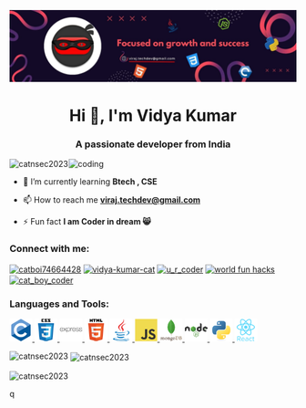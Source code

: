 ![logo](https://github.com/CATNSEC2023/CATNSEC2023/blob/main/Dark%20Purple%20%26%20Coral%20Gradient%20Content%20Creator%20LinkedIn%20Banner.jpg)

<h1 align="center">Hi 👋, I'm Vidya Kumar</h1>
<h3 align="center">A passionate developer from India</h3>

<img align="right" width="400" src="https://camo.githubusercontent.com/b8f1b9183b55a7fa09f65b143b10f59514b2fe6111deb04356dbb4735da6f4a7/68747470733a2f2f7777772e616c6c632e6465762f696d6167656e732f686f6d652e676966" alt="coding">

<p align="left"> <img src="https://komarev.com/ghpvc/?username=catnsec2023&label=Profile%20views&color=0e75b6&style=flat" alt="catnsec2023" /> </p>

- 🌱 I’m currently learning **Btech , CSE**

- 📫 How to reach me **viraj.techdev@gmail.com**

- ⚡ Fun fact **I am Coder in dream 😸**

<h3 align="left">Connect with me:</h3>
<p align="left">
<a href="https://twitter.com/catboi74664428" target="blank"><img align="center" src="https://raw.githubusercontent.com/rahuldkjain/github-profile-readme-generator/master/src/images/icons/Social/twitter.svg" alt="catboi74664428" height="30" width="40" /></a>
<a href="https://linkedin.com/in/vidya-kumar-cat" target="blank"><img align="center" src="https://raw.githubusercontent.com/rahuldkjain/github-profile-readme-generator/master/src/images/icons/Social/linked-in-alt.svg" alt="vidya-kumar-cat" height="30" width="40" /></a>
<a href="https://instagram.com/u_r_coder" target="blank"><img align="center" src="https://raw.githubusercontent.com/rahuldkjain/github-profile-readme-generator/master/src/images/icons/Social/instagram.svg" alt="u_r_coder" height="30" width="40" /></a>
<a href="https://www.youtube.com/c/world fun hacks" target="blank"><img align="center" src="https://raw.githubusercontent.com/rahuldkjain/github-profile-readme-generator/master/src/images/icons/Social/youtube.svg" alt="world fun hacks" height="30" width="40" /></a>
<a href="https://www.leetcode.com/cat_boy_coder" target="blank"><img align="center" src="https://raw.githubusercontent.com/rahuldkjain/github-profile-readme-generator/master/src/images/icons/Social/leet-code.svg" alt="cat_boy_coder" height="30" width="40" /></a>
</p>

<h3 align="left">Languages and Tools:</h3>
<p align="left"> <a href="https://www.cprogramming.com/" target="_blank" rel="noreferrer"> <img src="https://raw.githubusercontent.com/devicons/devicon/master/icons/c/c-original.svg" alt="c" width="40" height="40"/> </a> <a href="https://www.w3schools.com/css/" target="_blank" rel="noreferrer"> <img src="https://raw.githubusercontent.com/devicons/devicon/master/icons/css3/css3-original-wordmark.svg" alt="css3" width="40" height="40"/> </a> <a href="https://expressjs.com" target="_blank" rel="noreferrer"> <img src="https://raw.githubusercontent.com/devicons/devicon/master/icons/express/express-original-wordmark.svg" alt="express" width="40" height="40"/> </a> <a href="https://www.w3.org/html/" target="_blank" rel="noreferrer"> <img src="https://raw.githubusercontent.com/devicons/devicon/master/icons/html5/html5-original-wordmark.svg" alt="html5" width="40" height="40"/> </a> <a href="https://www.java.com" target="_blank" rel="noreferrer"> <img src="https://raw.githubusercontent.com/devicons/devicon/master/icons/java/java-original.svg" alt="java" width="40" height="40"/> </a> <a href="https://developer.mozilla.org/en-US/docs/Web/JavaScript" target="_blank" rel="noreferrer"> <img src="https://raw.githubusercontent.com/devicons/devicon/master/icons/javascript/javascript-original.svg" alt="javascript" width="40" height="40"/> </a> <a href="https://www.mongodb.com/" target="_blank" rel="noreferrer"> <img src="https://raw.githubusercontent.com/devicons/devicon/master/icons/mongodb/mongodb-original-wordmark.svg" alt="mongodb" width="40" height="40"/> </a> <a href="https://nodejs.org" target="_blank" rel="noreferrer"> <img src="https://raw.githubusercontent.com/devicons/devicon/master/icons/nodejs/nodejs-original-wordmark.svg" alt="nodejs" width="40" height="40"/> </a> <a href="https://www.python.org" target="_blank" rel="noreferrer"> <img src="https://raw.githubusercontent.com/devicons/devicon/master/icons/python/python-original.svg" alt="python" width="40" height="40"/> </a> <a href="https://reactjs.org/" target="_blank" rel="noreferrer"> <img src="https://raw.githubusercontent.com/devicons/devicon/master/icons/react/react-original-wordmark.svg" alt="react" width="40" height="40"/> </a> </p>

<p><img align="left" src="https://github-readme-stats.vercel.app/api/top-langs?username=catnsec2023&show_icons=true&locale=en&layout=compact" alt="catnsec2023" /></p>

<p>&nbsp;<img align="center" src="https://github-readme-stats.vercel.app/api?username=catnsec2023&show_icons=true&locale=en" alt="catnsec2023" /></p>

<p><img align="center" src="https://github-readme-streak-stats.herokuapp.com/?user=catnsec2023&" alt="catnsec2023" /></p>
q
